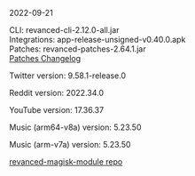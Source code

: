 2022-09-21
  
CLI: revanced-cli-2.12.0-all.jar  
Integrations: app-release-unsigned-v0.40.0.apk  
Patches: revanced-patches-2.64.1.jar  
[Patches Changelog](https://github.com/revanced/revanced-patches/releases/tag/v2.64.1)  

Twitter version: 9.58.1-release.0  

Reddit version: 2022.34.0  

YouTube version: 17.36.37  

Music (arm64-v8a) version: 5.23.50  

Music (arm-v7a) version: 5.23.50  

[revanced-magisk-module repo](https://github.com/j-hc/revanced-magisk-module)
